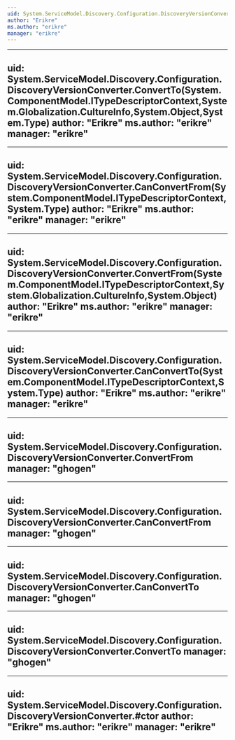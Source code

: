 ```yaml
---
uid: System.ServiceModel.Discovery.Configuration.DiscoveryVersionConverter
author: "Erikre"
ms.author: "erikre"
manager: "erikre"
---
```


---
uid: System.ServiceModel.Discovery.Configuration.DiscoveryVersionConverter.ConvertTo(System.ComponentModel.ITypeDescriptorContext,System.Globalization.CultureInfo,System.Object,System.Type)
author: "Erikre"
ms.author: "erikre"
manager: "erikre"
---

---
uid: System.ServiceModel.Discovery.Configuration.DiscoveryVersionConverter.CanConvertFrom(System.ComponentModel.ITypeDescriptorContext,System.Type)
author: "Erikre"
ms.author: "erikre"
manager: "erikre"
---

---
uid: System.ServiceModel.Discovery.Configuration.DiscoveryVersionConverter.ConvertFrom(System.ComponentModel.ITypeDescriptorContext,System.Globalization.CultureInfo,System.Object)
author: "Erikre"
ms.author: "erikre"
manager: "erikre"
---

---
uid: System.ServiceModel.Discovery.Configuration.DiscoveryVersionConverter.CanConvertTo(System.ComponentModel.ITypeDescriptorContext,System.Type)
author: "Erikre"
ms.author: "erikre"
manager: "erikre"
---

---
uid: System.ServiceModel.Discovery.Configuration.DiscoveryVersionConverter.ConvertFrom
manager: "ghogen"
---

---
uid: System.ServiceModel.Discovery.Configuration.DiscoveryVersionConverter.CanConvertFrom
manager: "ghogen"
---

---
uid: System.ServiceModel.Discovery.Configuration.DiscoveryVersionConverter.CanConvertTo
manager: "ghogen"
---

---
uid: System.ServiceModel.Discovery.Configuration.DiscoveryVersionConverter.ConvertTo
manager: "ghogen"
---

---
uid: System.ServiceModel.Discovery.Configuration.DiscoveryVersionConverter.#ctor
author: "Erikre"
ms.author: "erikre"
manager: "erikre"
---
